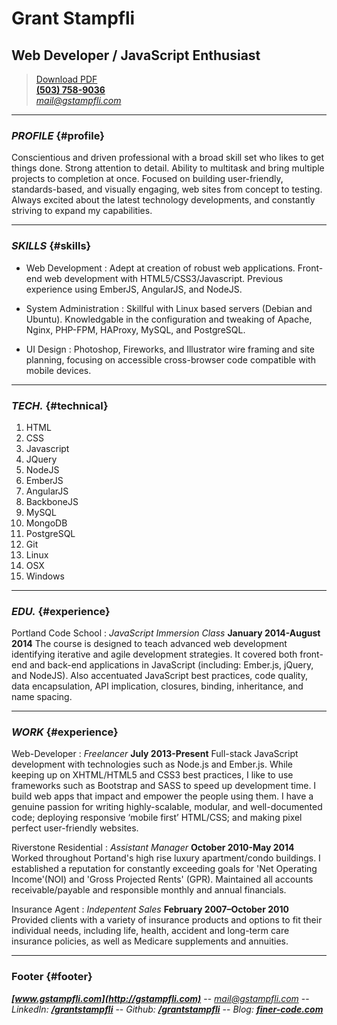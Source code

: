 # Grant Stampfli
## Web Developer / JavaScript Enthusiast

> [Download PDF](resume.pdf)  
> __[(503) 758-9036](tel:+15037589036)__  
> *[mail@gstampfli.com](mailto:mail@gstampfli.com)*

------

### _PROFILE_ {#profile}

Conscientious and driven professional with a broad skill set who likes to get things done. Strong attention to detail. Ability to multitask and bring multiple projects to completion at once. Focused on building user-friendly, standards-based, and visually engaging, web sites from concept to testing. Always excited about the latest technology developments, and constantly striving to expand my capabilities.

------

### _SKILLS_ {#skills}

* Web Development
  : Adept at creation of robust web applications. Front-end web development with HTML5/CSS3/Javascript. Previous experience using EmberJS, AngularJS, and NodeJS. 
  
* System Administration
  : Skillful with Linux based servers (Debian and Ubuntu). Knowledgable in the configuration and tweaking of Apache, Nginx, PHP-FPM, HAProxy, MySQL, and PostgreSQL.  
    
* UI Design
  : Photoshop, Fireworks, and Illustrator wire framing and site planning, focusing on accessible cross-browser code compatible with mobile devices.  
  
-------

### _TECH._ {#technical}

1. HTML
2. CSS
3. Javascript
4. JQuery
5. NodeJS
6. EmberJS
7. AngularJS
8. BackboneJS
9. MySQL
10. MongoDB
11. PostgreSQL
12. Git
13. Linux
14. OSX
15. Windows

------

### _EDU._ {#experience}

Portland Code School
: *JavaScript Immersion Class*
  __January 2014-August 2014__
The course is designed to teach advanced web development identifying iterative and agile development strategies. It covered both front-end and back-end applications in JavaScript (including: Ember.js, jQuery, and NodeJS). Also accentuated JavaScript best practices, code quality, data encapsulation, API implication, closures, binding, inheritance, and name spacing.

------

### _WORK_ {#experience}

Web-Developer
: *Freelancer*
  __July 2013-Present__
  Full-stack JavaScript development with technologies such as Node.js and Ember.js. While keeping up on XHTML/HTML5 and CSS3 best practices, I like to use frameworks such as Bootstrap and SASS to speed up development time. I build web apps that impact and empower the people using them. I have a genuine passion for writing highly-scalable, modular, and well-documented code; deploying responsive ‘mobile first’ HTML/CSS; and making pixel perfect user-friendly websites.
  
Riverstone Residential
: *Assistant Manager*
  __October 2010-May 2014__
  Worked throughout Portand's high rise luxury apartment/condo buildings. I established a reputation for constantly exceeding goals for 'Net Operating Income'(NOI) and 'Gross Projected Rents' (GPR). Maintained all accounts receivable/payable and responsible monthly and annual financials.

Insurance Agent
: *Indepentent Sales*
  __February 2007–October 2010__
  Provided clients with a variety of insurance products and options to fit their individual needs, including life, health, accident and long-term care insurance policies, as well as Medicare supplements and annuities. 
  
------

### Footer {#footer}

__*[www.gstampfli.com](http://gstampfli.com)*__ -- *[mail@gstampfli.com](mailto:mail@gstampfli.com)* -- *LinkedIn:* __*[/grantstampfli](https://www.linkedin.com/in/grantstampfli)*__ -- *Github:* __*[/grantstampfli](https://www.github.com/grantstampfli)*__ -- *Blog:* __*[finer-code.com](http://finer-code.com)*__  